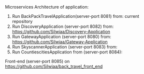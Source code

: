 Microservices Architecture of application:
1. Run BackPackTravelApplication(server-port 8081) from: current repository
2. Run DiscoveryApplication (server-port 8082) from: https://github.com/Silwiaa/Discovery-Application
3. Run GatewayApplication (server-port 8080) from: https://github.com/Silwiaa/Gateway-Application
4. Run SkyscannerApplication (server-port 8083) from: 
5. Run CountiescitiesApplication from (server-port 8084):

Front-end (server-port 8085) on https://github.com/Silwiaa/back_travel_front_end
